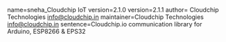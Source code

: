 name=sneha_Cloudchip IoT
version=2.1.0
version=2.1.1
author= Cloudchip Technologies <info@cloudchip.in>
maintainer=Cloudchip Technologies <info@cloudchip.in>
sentence=Cloudchip.io communication library for Arduino, ESP8266 & EPS32
